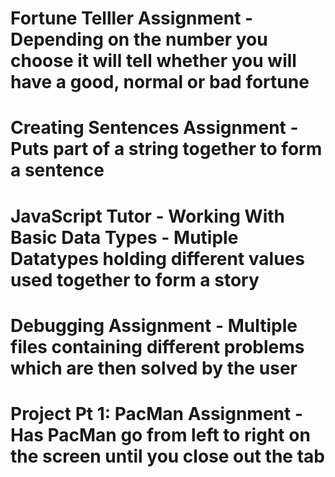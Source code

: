 # Fortune Telller Assignment - Depending on the number you choose it will tell whether you will have a good, normal or bad fortune

# Creating Sentences Assignment - Puts part of a string together to form a sentence

# JavaScript Tutor - Working With Basic Data Types - Mutiple Datatypes holding different values used together to form a story

# Debugging Assignment - Multiple files containing different problems which are then solved by the user

# Project Pt 1: PacMan Assignment - Has PacMan go from left to right on the screen until you close out the tab

